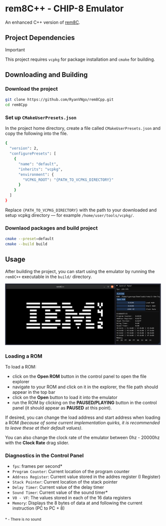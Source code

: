 # rem8C++ - CHIP-8 Emulator

An enhanced C++ version of [rem8C](https://github.com/RyanVNgo/rem8C).

## Project Dependencies
> [!IMPORTANT]
> This project requires `vcpkg` for package installation and `cmake` for building.


## Downloading and Building
### Download the project
```sh
git clone https://github.com/RyanVNgo/rem8Cpp.git
cd rem8Cpp
```

### Set up `CMakeUserPresets.json`
In the project home directory, create a file called `CMakeUserPresets.json` and copy the following into the file.

```sh
{
  "version": 2,
  "configurePresets": [
    {
      "name": "default",
      "inherits": "vcpkg",
      "environment": {
        "VCPKG_ROOT": "{PATH_TO_VCPKG_DIRECTORY}"
      }
    }
  ]
}
```

Replace `{PATH_TO_VCPKG_DIRECTORY}` with the path to your downloaded and setup vcpkg directory — for example `/home/user/tools/vcpkg/`.

### Downlaod packages and build project
```sh
cmake --preset=default
cmake --build build
```

## Usage
After building the project, you can start using the emulator by running the `rem8C++` executable in the `build/` directory.

![IBM Test](images/IBM_test.png)

### Loading a ROM
To load a ROM:
- click on the **Open ROM** button in the control panel to open the file explorer
- navigate to your ROM and click on it in the explorer, the file path should appear in the top bar
- click on the **Open** button to load it into the emulator
- run the ROM by clicking on the **PAUSED/PLAYING** button in the control panel (it should appear as **PAUSED** at this point).

If desired, you can change the load address and start address when loading a ROM *(because of some current implementation quirks,
it is recommended to leave these at their default values)*.

You can also change the clock rate of the emulator between 0hz - 20000hz with the **Clock Rate** drag slider.


### Diagnostics in the Control Panel
- `fps`: frames per second*
- `Program Counter`: Current location of the program counter
- `Address Register`: Current value stored in the addres register (I Register)
- `Stack Pointer`: Current location of the stack pointer
- `Delay Timer`: Current value of the delay timer
- `Sound Timer`: Current value of the sound timer*
- `V0 - VF`: The values stored in each of the 16 data registers
- `Memory`: Displays the 8 bytes of data at and following the current instruction (PC to PC + 8)

<sub>
 * - There is no sound
</sub>
